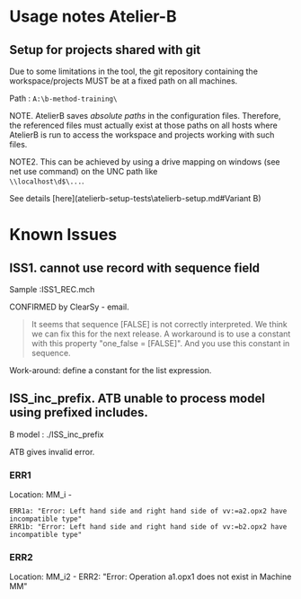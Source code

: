 
Usage notes Atelier-B
=====================


Setup for projects shared with git
---------------------------------

Due to some limitations in the tool, the git repository containing the workspace/projects MUST be at a fixed path on
all machines.

Path : `A:\b-method-training\`

NOTE. AtelierB saves *absolute paths* in the configuration files. Therefore, the referenced files must actually exist at those paths
on all hosts where AtelierB is run to access the workspace and projects working with such files.

NOTE2. This can be achieved by using a drive mapping on windows (see net use command) on the UNC path like  
`\\localhost\d$\...`.


See details [here](atelierb-setup-tests\atelierb-setup.md#Variant B)


Known Issues
============

## ISS1. cannot use record with sequence field

Sample :ISS1_REC.mch

CONFIRMED by ClearSy - email.
>It seems that sequence [FALSE] is not correctly interpreted. We think we can fix this for the next release.
>A workaround is to use a constant with this property "one_false = [FALSE]". And you use this constant in sequence.

Work-around: define a constant for the list expression.

## ISS_inc_prefix. ATB unable to process model using prefixed includes.

B model : ./ISS_inc_prefix

ATB gives invalid error.

### ERR1

Location: MM_i - 

    ERR1a: "Error: Left hand side and right hand side of vv:=a2.opx2 have incompatible type"
    ERR1b: "Error: Left hand side and right hand side of vv:=b2.opx2 have incompatible type"

### ERR2

Location: MM_i2 - 
ERR2: "Error: Operation a1.opx1 does not exist in Machine MM"

